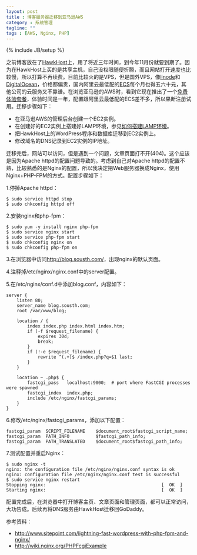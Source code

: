 ```yaml
---
layout: post
title : 博客服务器迁移到亚马逊AWS
category : 系统管理
tagline: ""
tags : [AWS, Nginx, PHP]
---
```

{% include JB/setup %}

之前博客放在了[HawkHost][1]上，用了将近三年时间，到今年11月份就要到期了。因为在HawkHost上买的是共享主机，自己没权限随便折腾，而且网站打开速度也比较慢，所以打算不再续费。目前比较火的是VPS，但是国外VPS，像[linode][2]和[DigitalOcean][3]，价格都偏贵，国内阿里云最低配的[ECS][4]每个月也得五六十元，其他公司的云服务又不靠谱。在浏览亚马逊的AWS时，看到它现在推出了一个[免费体验套餐][5]，体验时间是一年，配置跟阿里云最低配的ECS差不多，所以果断注册试用。迁移步骤如下：

- 在亚马逊AWS的管理后台创建一个EC2实例。
- 在创建好的EC2实例上搭建好LAMP环境，参见[如何搭建LAMP环境][6]。
- 把HawkHost上的WordPress程序和数据库迁移到EC2实例上。
- 修改域名的DNS记录到EC2实例的IP地址。

迁移完后，网站可以访问，但是遇到一个问题，文章页面打不开(404)。这个应该是因为Apache httpd的配置问题导致的。考虑到自己对Apache httpd的配置不熟，比较熟悉的是Nginx的配置，所以我决定把Web服务器换成Nginx，使用Nginx+PHP-FPM的方式。配置步骤如下：

1\.停掉Apache httpd：

    $ sudo service httpd stop
    $ sudo chkconfig httpd off

2\.安装nginx和php-fpm：

    $ sudo yum -y install nginx php-fpm
    $ sudo service nginx start
    $ sudo service php-fpm start
    $ sudo chkconfig nginx on
    $ sudo chkconfig php-fpm on

3\.在浏览器中访问<http://blog.sousth.com/>，出现nginx的默认页面。

4\.注释掉/etc/nginx/nginx.conf中的server配置。

5\.在/etc/nginx/conf.d中添加blog.conf，内容如下：

    server {
        listen 80;
        server_name blog.sousth.com;
        root /var/www/blog;

        location / {
            index index.php index.html index.htm;
            if (-f $request_filename) {
                expires 30d;
                break;
            }
            if (!-e $request_filename) {
                rewrite ^(.+)$ /index.php?q=$1 last;
            }
        }

        location ~ .php$ {
            fastcgi_pass   localhost:9000;  # port where FastCGI processes were spawned
            fastcgi_index  index.php;
            include /etc/nginx/fastcgi_params;
        }
    }

6\.修改/etc/nginx/fastcgi_params，添加以下配置：

    fastcgi_param  SCRIPT_FILENAME    $document_root$fastcgi_script_name;
    fastcgi_param  PATH_INFO          $fastcgi_path_info;
    fastcgi_param  PATH_TRANSLATED    $document_root$fastcgi_path_info;

7\.测试配置并重启Nginx：

    $ sudo nginx -t
    nginx: the configuration file /etc/nginx/nginx.conf syntax is ok
    nginx: configuration file /etc/nginx/nginx.conf test is successful
    $ sudo service nginx restart
    Stopping nginx:                                            [  OK  ]
    Starting nginx:                                            [  OK  ]

配置完成后，在浏览器中打开博客主页、文章页面和管理页面，都可以正常访问，大功告成。后续再将DNS服务由HawkHost迁移回GoDaddy。

参考资料：

- <http://www.sitepoint.com/lightning-fast-wordpress-with-php-fpm-and-nginx/>
- <http://wiki.nginx.org/PHPFcgiExample>

 [1]: https://www.hawkhost.com/
 [2]: https://www.linode.com/
 [3]: https://www.digitalocean.com/
 [4]: http://help.aliyun.com/view/11108189_13433720.html?spm=5176.383518.4.2.I3F1Dd
 [5]: https://aws.amazon.com/cn/free/
 [6]: http://docs.aws.amazon.com/AWSEC2/latest/UserGuide/install-LAMP.html
